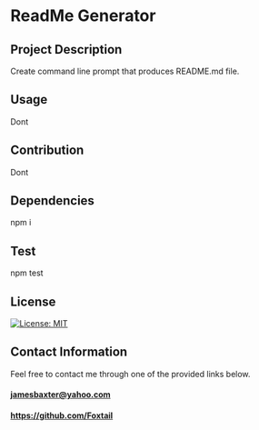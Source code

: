   # ReadMe Generator

  ## Project Description
  Create command line prompt that produces README.md file.

  ## Usage
  Dont

  ## Contribution
  Dont

  ## Dependencies
  npm i

  ## Test
  npm test

  ## License
  [![License: MIT](https://img.shields.io/badge/License-MIT-yellow.svg)](https://opensource.org/licenses/MIT)

  ## Contact Information
  Feel free to contact me through one of the provided links below.
  #### jamesbaxter@yahoo.com
  #### https://github.com/Foxtail

